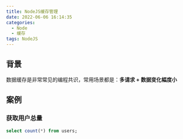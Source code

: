 ```yaml
---
title: NodeJS缓存管理
date: 2022-06-06 16:14:35
categories:
  - Node
  - 缓存
tags: NodeJS
---
```


<div></div>

<!-- more -->

## 背景

数据缓存是非常常见的编程共识，常用场景都是：**多请求 + 数据变化幅度小**

## 案例

### 获取用户总量

```sql
select count(*) from users;
```
